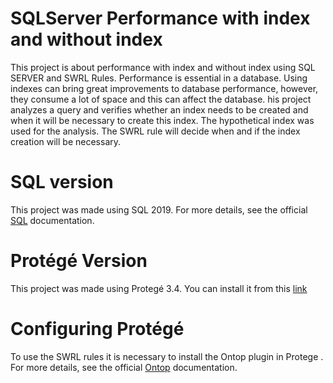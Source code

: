 # SQLServer Performance with index and without index
This project is about performance with index and without index using SQL SERVER and SWRL Rules. 
Performance is essential in a database. Using indexes can bring great improvements to database performance, however, they consume a lot of space and this can affect the database. his project analyzes a query and verifies whether an index needs to be created and when it will be necessary to create this index. The hypothetical index was used for the analysis.
The SWRL rule will decide when and if the index creation will be necessary.

# SQL version
This project was made using SQL 2019.  For more details, see the official [SQL](https://learn.microsoft.com/en-us/sql/sql-server/?view=sql-server-ver16)
 documentation. 

 # Protégé Version
 This project was made using Protegé 3.4. You can install it from this [link]( https://protege.stanford.edu/download/protege/old-releases/Protege%203.x/3.4/full/)

 # Configuring Protégé
 To use the SWRL rules it is necessary to install the Ontop plugin in Protege . For more details, see the official [Ontop](https://ontop-vkg.org/tutorial/basic/setup.html) documentation.
 

